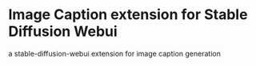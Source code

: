# Image Caption extension for Stable Diffusion Webui

a stable-diffusion-webui extension for image caption generation
